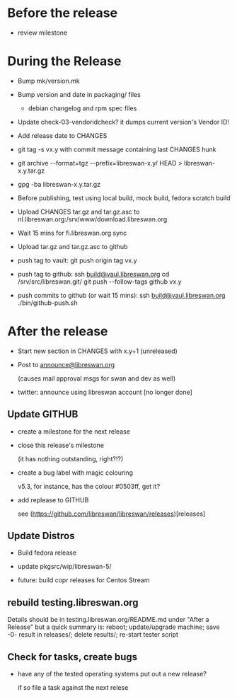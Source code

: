 # Before the release

- review milestone

# During the Release

- Bump mk/version.mk

- Bump version and date in packaging/ files
  - debian changelog and rpm spec files

- Update check-03-vendoridcheck?
  it dumps current version's Vendor ID!

- Add release date to CHANGES

- git tag -s vx.y with commit message containing last CHANGES hunk

- git archive --format=tgz --prefix=libreswan-x.y/ HEAD > libreswan-x.y.tar.gz

- gpg -ba libreswan-x.y.tar.gz

- Before publishing, test using local build, mock build, fedora
  scratch build

- Upload CHANGES tar.gz and tar.gz.asc to
  nl.libreswan.org:/srv/www/download.libreswan.org

- Wait 15 mins for fi.libreswan.org sync

- Upload tar.gz and tar.gz.asc to github

- push tag to vault:
    git push origin tag vx.y

- push tag to github:
    ssh build@vaul.libreswan.org cd  /srv/src/libreswan.git/
    git push --follow-tags github vx.y

- push commits to github (or wait 15 mins):
    ssh build@vaul.libreswan.org ./bin/github-push.sh

# After the release

- Start new section in CHANGES with x.y+1 (unreleased)

- Post to announce@libreswan.org

  (causes mail approval msgs for swan and dev as well)

- twitter: announce using libreswan account [no longer done]

## Update GITHUB

- create a milestone for the next release

- close this release's milestone

  (it has nothing outstanding, right?!?)

- create a bug label with magic colouring

  v5.3, for instance, has the colour #0503ff, get it?

- add replease to GITHUB

  see (https://github.com/libreswan/libreswan/releases)[releases]

## Update Distros

- Build fedora release

- update pkgsrc/wip/libreswan-5/

- future: build copr releases for Centos Stream

## rebuild testing.libreswan.org

Details should be in testing.libreswan.org/README.md under "After a
Release" but a quick summary is: reboot; update/upgrade machine; save
-0- result in releases/; delete results/; re-start tester script

## Check for tasks, create bugs

- have any of the tested operating systems put out a new release?

  if so file a task against the next relese
